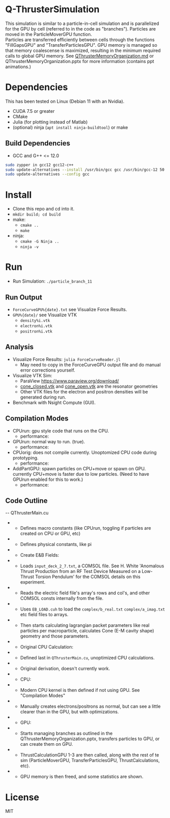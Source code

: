 # Q-ThrusterSimulation
This simulation is similar to a particle-in-cell simulation and is parallelized for the GPU by cell (referred to in the code as "branches").
Particles are moved in the ParticleMoverGPU function.  
Particles are transferred efficiently between cells through the functions "FillGapsGPU" and "TransferParticlesGPU". 
GPU memory is managed so that memory coalescense is maximized, resulting in the minimum required calls to global GPU memory.
See [QThrusterMemoryOrganization.md](QThrusterMemoryOrganization.md) or QThrusterMemoryOrganization.pptx for more information (contains ppt animations.)

# Dependencies
This has been tested on Linux (Debian 11 with an Nvidia).
- CUDA 7.5 or greater
- CMake
- Julia (for plotting instead of Matlab)
- (optional) ninja (`apt install ninja-buildtool`) or make

## Build Dependencies
- GCC and G++ <= 12.0
```bash
sudo zypper in gcc12 gcc12-c++
sudo update-alternatives --install /usr/bin/gcc gcc /usr/bin/gcc-12 50
sudo update-alternatives --config gcc
```

# Install
- Clone this repo and cd into it.
- `mkdir build; cd build`
- make:
  - `cmake ..`
  - `make`
- ninja:
  - `cmake -G Ninja ..`
  - `ninja -v`

# Run
- Run Simulation: `./particle_branch_11`

## Run Output

- `ForceCurveGPU%{date}.txt` see Visualize Force Results.
- `GPU%{date}/` see Visualize VTK
  - `density%i.vtk`
  - `electron%i.vtk`
  - `positron%i.vtk`

## Analysis
- Visualize Force Results: `julia ForceCurveReader.jl`
  - May need to copy in the ForceCurveGPU output file and do manual error corrections yourself.
- Visualize VTK Sim:
  - ParaView https://www.paraview.org/download/
  - [cone_closed.vtk](src/cone_closed.vtk) and [cone_open.vtk](src/cone_open.vtk) are the resonator geometries
  - Other VTK files for the electron and positron densities will be generated during run.
- Benchmark with Nsight Compute (GUI).

## Compilation Modes
- CPUrun: gpu style code that runs on the CPU. 
  - performance:
- GPUrun: normal way to run. (true). 
  - performance:
- CPUorig: does not compile currently. Unoptomized CPU code during prototyping.
  - performance:
- AddPartGPU: spawn particles on CPU+move or spawn on GPU. currently CPU+move is faster due to low particles.
  (Need to have GPUrun enabled for this to work.)
  - performance:

## Code Outline
-- QThrusterMain.cu
-  - Defines macro constants (like CPUrun, toggling if particles are created on CPU or GPU, etc)
-  - Defines physical constants, like pi
-  - Create E&B Fields:
-    - Loads `input_deck_2_7.txt`, a COMSOL file. See H. White 'Anomalous Thrust Production from an RF Test Device Measured on a Low-Thrust Torsion Pendulum' for the COMSOL details on this experiment.
-    - Reads the electric field file's array's rows and col's, and other COMSOL consts internally from the file.
-    - Uses `EB_LOAD.cuh` to load the `complex/b_real.txt` `complex/a_imag.txt` etc field files to arrays.
-    - Then starts calculating lagrangian packet parameters like real particles per macroparticle, calculates Cone (E-M cavity shape) geometry and those parameters.
-  - Original CPU Calculation:
-    - Defined last in `QThrusterMain.cu`, unoptimized CPU calculations.
-    - Original derivation, doesn't currently work.
-  - CPU:
-    - Modern CPU kernel is then defined if not using GPU. See "Compilation Modes"
-    - Manually creates electrons/positrons as normal, but can see a little clearer than in the GPU, but with optimizations.
-  - GPU:
-    - Starts managing branches as outlined in the QThrusterMemoryOrganization.pptx, transfers particles to GPU, or can create them on GPU.
-    - ThrustCalculationGPU 1-3 are then called, along with the rest of te sim (ParticleMoverGPU, TransferParticlesGPU, ThrustCalculations, etc).
-    - GPU memory is then freed, and some statistics are shown.

# License
MIT
